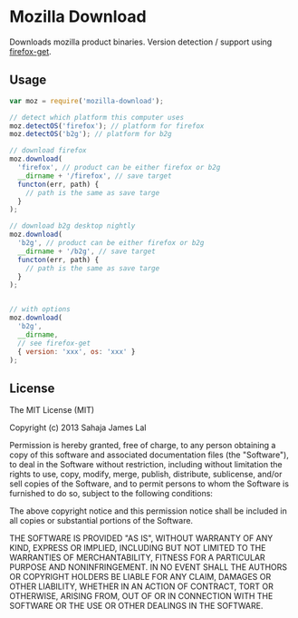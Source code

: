 # Mozilla Download

Downloads mozilla product binaries. Version detection / support using [firefox-get](https://github.com/jsantell/node-firefox-get).

## Usage

``` js
var moz = require('mozilla-download');

// detect which platform this computer uses
moz.detectOS('firefox'); // platform for firefox
moz.detectOS('b2g'); // platform for b2g

// download firefox
moz.download(
  'firefox', // product can be either firefox or b2g
  __dirname + '/firefox', // save target
  functon(err, path) {
    // path is the same as save targe
  }
);

// download b2g desktop nightly
moz.download(
  'b2g', // product can be either firefox or b2g
  __dirname + '/b2g', // save target
  functon(err, path) {
    // path is the same as save targe
  }
);


// with options
moz.download(
  'b2g',
  __dirname,
  // see firefox-get
  { version: 'xxx', os: 'xxx' }
);

```

## License

The MIT License (MIT)

Copyright (c) 2013 Sahaja James Lal

Permission is hereby granted, free of charge, to any person obtaining a copy
of this software and associated documentation files (the "Software"), to deal
in the Software without restriction, including without limitation the rights
to use, copy, modify, merge, publish, distribute, sublicense, and/or sell
copies of the Software, and to permit persons to whom the Software is
furnished to do so, subject to the following conditions:

The above copyright notice and this permission notice shall be included in
all copies or substantial portions of the Software.

THE SOFTWARE IS PROVIDED "AS IS", WITHOUT WARRANTY OF ANY KIND, EXPRESS OR
IMPLIED, INCLUDING BUT NOT LIMITED TO THE WARRANTIES OF MERCHANTABILITY,
FITNESS FOR A PARTICULAR PURPOSE AND NONINFRINGEMENT. IN NO EVENT SHALL THE
AUTHORS OR COPYRIGHT HOLDERS BE LIABLE FOR ANY CLAIM, DAMAGES OR OTHER
LIABILITY, WHETHER IN AN ACTION OF CONTRACT, TORT OR OTHERWISE, ARISING FROM,
OUT OF OR IN CONNECTION WITH THE SOFTWARE OR THE USE OR OTHER DEALINGS IN
THE SOFTWARE.
